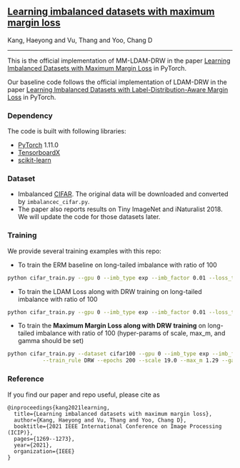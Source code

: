 ## [Learning imbalanced datasets with maximum margin loss](https://arxiv.org/abs/2206.05380)
Kang, Haeyong and Vu, Thang and Yoo, Chang D
_________________

This is the official implementation of MM-LDAM-DRW in the paper [Learning Imbalanced Datasets with Maximum Margin Loss](https://arxiv.org/abs/2206.05380) in PyTorch.


Our baseline code follows the official implementation of LDAM-DRW in the paper [Learning Imbalanced Datasets with Label-Distribution-Aware Margin Loss](https://arxiv.org/pdf/1906.07413.pdf) in PyTorch.

### Dependency

The code is built with following libraries:

- [PyTorch](https://pytorch.org/) 1.11.0
- [TensorboardX](https://github.com/lanpa/tensorboardX)
- [scikit-learn](https://scikit-learn.org/stable/)

### Dataset

- Imbalanced [CIFAR](https://www.cs.toronto.edu/~kriz/cifar.html). The original data will be downloaded and converted by `imbalancec_cifar.py`.
- The paper also reports results on Tiny ImageNet and iNaturalist 2018. We will update the code for those datasets later.

### Training 

We provide several training examples with this repo:

- To train the ERM baseline on long-tailed imbalance with ratio of 100

```bash
python cifar_train.py --gpu 0 --imb_type exp --imb_factor 0.01 --loss_type CE --train_rule None
```

- To train the LDAM Loss along with DRW training on long-tailed imbalance with ratio of 100

```bash
python cifar_train.py --gpu 0 --imb_type exp --imb_factor 0.01 --loss_type LDAM --train_rule DRW
```


- To train the **Maximum Margin Loss along with DRW training** on long-tailed imbalance with ratio of 100 (hyper-params of scale, max_m, and gamma should be set)

```bash
python cifar_train.py --dataset cifar100 --gpu 0 --imb_type exp --imb_factor 0.01 --loss_type HMM \
           --train_rule DRW --epochs 200 --scale 19.0 --max_m 1.29 --gamma 1.528 --seed 1 --exp_str logits
```


### Reference

If you find our paper and repo useful, please cite as
```
@inproceedings{kang2021learning,
  title={Learning imbalanced datasets with maximum margin loss},
  author={Kang, Haeyong and Vu, Thang and Yoo, Chang D},
  booktitle={2021 IEEE International Conference on Image Processing (ICIP)},
  pages={1269--1273},
  year={2021},
  organization={IEEE}
}
```
